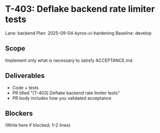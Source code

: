 # T-403: Deflake backend rate limiter tests
Lane: backend
Plan: 2025-09-04-kyros-ci-hardening
Baseline: develop

## Scope
Implement only what is necessary to satisfy ACCEPTANCE.md.

## Deliverables
- Code + tests
- PR titled "[T-403] Deflake backend rate limiter tests"
- PR body includes how you validated acceptance

## Blockers
(Write here if blocked; 1–2 lines)
